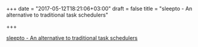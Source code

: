 +++
date = "2017-05-12T18:21:06+03:00"
draft = false
title = "sleepto - An alternative to traditional task schedulers"

+++

<p><a href="https://github.com/qvl/sleepto">sleepto - An alternative to traditional task schedulers</a></p>
